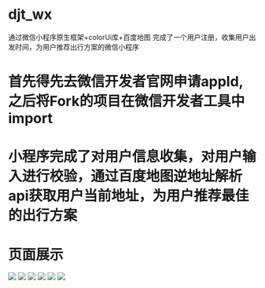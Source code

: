 # djt_wx
通过微信小程序原生框架+colorUi库+百度地图 完成了一个用户注册，收集用户出发时间，为用户推荐出行方案的微信小程序

# 首先得先去微信开发者官网申请appId,之后将Fork的项目在微信开发者工具中import

# 小程序完成了对用户信息收集，对用户输入进行校验，通过百度地图逆地址解析api获取用户当前地址，为用户推荐最佳的出行方案

# 页面展示
![](./img/注册1.PNG)  ![](./img/注册2.PNG)  ![](./img/效验.PNG)  ![](./img/选择出行.PNG)  ![](./img/用户出行列表.PNG)
![](./img/出行方案.PNG)
